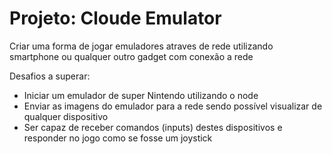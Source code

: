 # Projeto: Cloude Emulator

Criar uma forma de jogar emuladores atraves de rede utilizando smartphone ou qualquer outro gadget com conexão a rede

Desafios a superar:

- Iniciar um emulador de super Nintendo utilizando o node
- Enviar as imagens do emulador para a rede sendo possível visualizar de qualquer dispositivo
- Ser capaz de receber comandos (inputs) destes dispositivos e responder no jogo como se fosse um joystick

